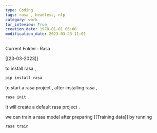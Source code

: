 ```yaml
---
type: Coding  
tags: rasa , headless, nlp
category: work
for_inteview: True
creation_date: 1970-01-01 06:00
modification_date: 2023-03-23 11:01
---
```


  
Current Folder : Rasa




[[23-03-2023]]



to install rasa , 

```jsx
pip install rasa
```

to start a rasa project , after installing rasa , 

```jsx
rasa init

```

It will create a default rasa project .


we can train a rasa model after preparing [[Training data]] by running
```shell
rasa train
```

